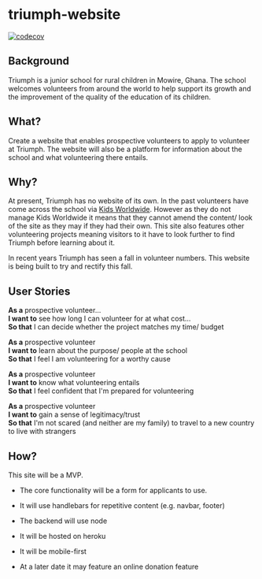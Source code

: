 # triumph-website

[![codecov](https://codecov.io/gh/Cleop/triumph-website/branch/master/graph/badge.svg)](https://codecov.io/gh/Cleop/triumph-website)

## Background

Triumph is a junior school for rural children in Mowire, Ghana. The school welcomes volunteers from around the world to help support its growth and the improvement of the quality of the education of its children.

## What?

Create a website that enables prospective volunteers to apply to volunteer at Triumph. The website will also be a platform for information about the school and what volunteering there entails.

## Why?

At present, Triumph has no website of its own. In the past volunteers have come across the school via [Kids Worldwide](http://www.kidsworldwide.org/publication_details_idx.php?publication_id=33). However as they do not manage Kids Worldwide it means that they cannot amend the content/ look of the site as they may if they had their own. This site also features other volunteering projects meaning visitors to it have to look further to find Triumph before learning about it.

In recent years Triumph has seen a fall in volunteer numbers. This website is being built to try and rectify this fall.

## User Stories

**As a** prospective volunteer... <br>
**I want to** see how long I can volunteer for at what cost... <br>
**So that** I can decide whether the project matches my time/ budget

**As a** prospective volunteer<br>
**I want to** learn about the purpose/ people at the school<br>
**So that** I feel I am volunteering for a worthy cause

**As a** prospective volunteer<br>
**I want to** know what volunteering entails<br>
**So that** I feel confident that I'm prepared for volunteering

**As a** prospective volunteer<br>
**I want to** gain a sense of legitimacy/trust<br>
**So that** I'm not scared (and neither are my family) to travel to a new country to live with strangers

## How?

This site will be a MVP.
- The core functionality will be a form for applicants to use.
- It will use handlebars for repetitive content (e.g. navbar, footer)
- The backend will use node
- It will be hosted on heroku
- It will be mobile-first

- At a later date it may feature an online donation feature

